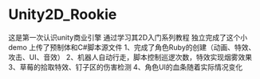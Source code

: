 # Unity2D_Rookie
这是第一次认识unity商业引擎
通过学习其2D入门系列教程
独立完成了这个小demo
上传了预制体和C#脚本源文件
1、完成了角色Ruby的创建（动画、特效、攻击、UI、音效）
2、机器人自动行走，脚本控制巡逻次数，特效实现烟雾效果
3、草莓的拾取特效、钉子区的伤害检测
4、角色UI的血条随着实际情况变化
